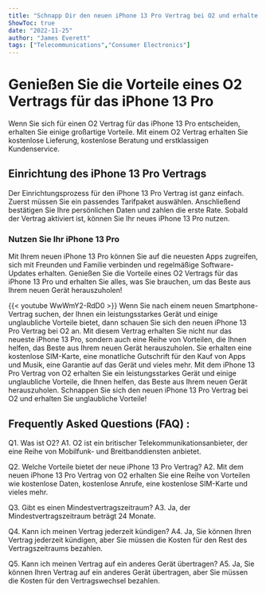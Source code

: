```yaml
---
title: "Schnapp Dir den neuen iPhone 13 Pro Vertrag bei O2 und erhalte unglaubliche Vorteile!"
ShowToc: true 
date: "2022-11-25"
author: "James Everett" 
tags: ["Telecommunications","Consumer Electronics"]
---
```

# Genießen Sie die Vorteile eines O2 Vertrags für das iPhone 13 Pro

Wenn Sie sich für einen O2 Vertrag für das iPhone 13 Pro entscheiden, erhalten Sie einige großartige Vorteile. Mit einem O2 Vertrag erhalten Sie kostenlose Lieferung, kostenlose Beratung und erstklassigen Kundenservice.

## Einrichtung des iPhone 13 Pro Vertrags

Der Einrichtungsprozess für den iPhone 13 Pro Vertrag ist ganz einfach. Zuerst müssen Sie ein passendes Tarifpaket auswählen. Anschließend bestätigen Sie Ihre persönlichen Daten und zahlen die erste Rate. Sobald der Vertrag aktiviert ist, können Sie Ihr neues iPhone 13 Pro nutzen.

### Nutzen Sie Ihr iPhone 13 Pro

Mit Ihrem neuen iPhone 13 Pro können Sie auf die neuesten Apps zugreifen, sich mit Freunden und Familie verbinden und regelmäßige Software-Updates erhalten. Genießen Sie die Vorteile eines O2 Vertrags für das iPhone 13 Pro und erhalten Sie alles, was Sie brauchen, um das Beste aus Ihrem neuen Gerät herauszuholen!

{{< youtube WwWmY2-RdD0 >}} 
Wenn Sie nach einem neuen Smartphone-Vertrag suchen, der Ihnen ein leistungsstarkes Gerät und einige unglaubliche Vorteile bietet, dann schauen Sie sich den neuen iPhone 13 Pro Vertrag bei O2 an. Mit diesem Vertrag erhalten Sie nicht nur das neueste iPhone 13 Pro, sondern auch eine Reihe von Vorteilen, die Ihnen helfen, das Beste aus Ihrem neuen Gerät herauszuholen. Sie erhalten eine kostenlose SIM-Karte, eine monatliche Gutschrift für den Kauf von Apps und Musik, eine Garantie auf das Gerät und vieles mehr. Mit dem iPhone 13 Pro Vertrag von O2 erhalten Sie ein leistungsstarkes Gerät und einige unglaubliche Vorteile, die Ihnen helfen, das Beste aus Ihrem neuen Gerät herauszuholen. Schnappen Sie sich den neuen iPhone 13 Pro Vertrag bei O2 und erhalten Sie unglaubliche Vorteile!

## Frequently Asked Questions (FAQ) :
Q1. Was ist O2? 
A1. O2 ist ein britischer Telekommunikationsanbieter, der eine Reihe von Mobilfunk- und Breitbanddiensten anbietet.

Q2. Welche Vorteile bietet der neue iPhone 13 Pro Vertrag? 
A2. Mit dem neuen iPhone 13 Pro Vertrag von O2 erhalten Sie eine Reihe von Vorteilen wie kostenlose Daten, kostenlose Anrufe, eine kostenlose SIM-Karte und vieles mehr.

Q3. Gibt es einen Mindestvertragszeitraum? 
A3. Ja, der Mindestvertragszeitraum beträgt 24 Monate.

Q4. Kann ich meinen Vertrag jederzeit kündigen? 
A4. Ja, Sie können Ihren Vertrag jederzeit kündigen, aber Sie müssen die Kosten für den Rest des Vertragszeitraums bezahlen.

Q5. Kann ich meinen Vertrag auf ein anderes Gerät übertragen? 
A5. Ja, Sie können Ihren Vertrag auf ein anderes Gerät übertragen, aber Sie müssen die Kosten für den Vertragswechsel bezahlen.


